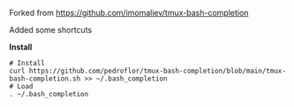 Forked from https://github.com/imomaliev/tmux-bash-completion

Added some shortcuts

**Install**
```
# Install
curl https://github.com/pedroflor/tmux-bash-completion/blob/main/tmux-bash-completion.sh >> ~/.bash_completion
# Load
. ~/.bash_completion
```
